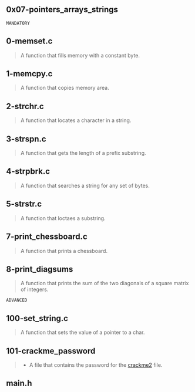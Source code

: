 ## 0x07-pointers_arrays_strings

``` MANDATORY ```

## 0-memset.c
> A function that fills memory with a constant byte.
## 1-memcpy.c
> A function that copies memory area.
## 2-strchr.c
> A function that locates a character in a string.
## 3-strspn.c
> A function that gets the length of a prefix substring.
## 4-strpbrk.c
> A function that searches a string for any set of bytes.
## 5-strstr.c
> A function that loctaes a substring.
## 7-print_chessboard.c
> A function that prints a chessboard.
## 8-print_diagsums
> A function that prints the sum of the two diagonals of a square matrix of integers.

``` ADVANCED ```

## 100-set_string.c
> A function that sets the value of a pointer to a char.
## 101-crackme_password
> - A file that contains the password for the [crackme2](https://github.com/holbertonschool/0x06.c) file.
## main.h
